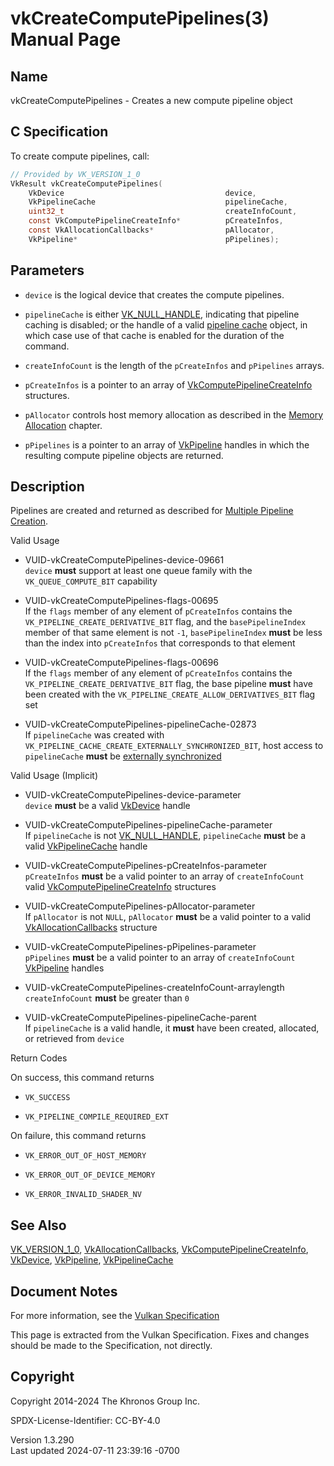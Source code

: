 # vkCreateComputePipelines(3) Manual Page

## Name

vkCreateComputePipelines - Creates a new compute pipeline object



## <a href="#_c_specification" class="anchor"></a>C Specification

To create compute pipelines, call:

``` c
// Provided by VK_VERSION_1_0
VkResult vkCreateComputePipelines(
    VkDevice                                    device,
    VkPipelineCache                             pipelineCache,
    uint32_t                                    createInfoCount,
    const VkComputePipelineCreateInfo*          pCreateInfos,
    const VkAllocationCallbacks*                pAllocator,
    VkPipeline*                                 pPipelines);
```

## <a href="#_parameters" class="anchor"></a>Parameters

- `device` is the logical device that creates the compute pipelines.

- `pipelineCache` is either [VK_NULL_HANDLE](https://registry.khronos.org/vulkan/specs/1.3-extensions/man/html/VK_NULL_HANDLE.html),
  indicating that pipeline caching is disabled; or the handle of a valid
  <a
  href="https://registry.khronos.org/vulkan/specs/1.3-extensions/html/vkspec.html#pipelines-cache"
  target="_blank" rel="noopener">pipeline cache</a> object, in which
  case use of that cache is enabled for the duration of the command.

- `createInfoCount` is the length of the `pCreateInfos` and `pPipelines`
  arrays.

- `pCreateInfos` is a pointer to an array of
  [VkComputePipelineCreateInfo](https://registry.khronos.org/vulkan/specs/1.3-extensions/man/html/VkComputePipelineCreateInfo.html)
  structures.

- `pAllocator` controls host memory allocation as described in the <a
  href="https://registry.khronos.org/vulkan/specs/1.3-extensions/html/vkspec.html#memory-allocation"
  target="_blank" rel="noopener">Memory Allocation</a> chapter.

- `pPipelines` is a pointer to an array of [VkPipeline](https://registry.khronos.org/vulkan/specs/1.3-extensions/man/html/VkPipeline.html)
  handles in which the resulting compute pipeline objects are returned.

## <a href="#_description" class="anchor"></a>Description

Pipelines are created and returned as described for <a
href="https://registry.khronos.org/vulkan/specs/1.3-extensions/html/vkspec.html#pipelines-multiple"
target="_blank" rel="noopener">Multiple Pipeline Creation</a>.

Valid Usage

- <a href="#VUID-vkCreateComputePipelines-device-09661"
  id="VUID-vkCreateComputePipelines-device-09661"></a>
  VUID-vkCreateComputePipelines-device-09661  
  `device` **must** support at least one queue family with the
  `VK_QUEUE_COMPUTE_BIT` capability

- <a href="#VUID-vkCreateComputePipelines-flags-00695"
  id="VUID-vkCreateComputePipelines-flags-00695"></a>
  VUID-vkCreateComputePipelines-flags-00695  
  If the `flags` member of any element of `pCreateInfos` contains the
  `VK_PIPELINE_CREATE_DERIVATIVE_BIT` flag, and the `basePipelineIndex`
  member of that same element is not `-1`, `basePipelineIndex` **must**
  be less than the index into `pCreateInfos` that corresponds to that
  element

- <a href="#VUID-vkCreateComputePipelines-flags-00696"
  id="VUID-vkCreateComputePipelines-flags-00696"></a>
  VUID-vkCreateComputePipelines-flags-00696  
  If the `flags` member of any element of `pCreateInfos` contains the
  `VK_PIPELINE_CREATE_DERIVATIVE_BIT` flag, the base pipeline **must**
  have been created with the `VK_PIPELINE_CREATE_ALLOW_DERIVATIVES_BIT`
  flag set

- <a href="#VUID-vkCreateComputePipelines-pipelineCache-02873"
  id="VUID-vkCreateComputePipelines-pipelineCache-02873"></a>
  VUID-vkCreateComputePipelines-pipelineCache-02873  
  If `pipelineCache` was created with
  `VK_PIPELINE_CACHE_CREATE_EXTERNALLY_SYNCHRONIZED_BIT`, host access to
  `pipelineCache` **must** be <a
  href="https://registry.khronos.org/vulkan/specs/1.3-extensions/html/vkspec.html#fundamentals-threadingbehavior"
  target="_blank" rel="noopener">externally synchronized</a>

Valid Usage (Implicit)

- <a href="#VUID-vkCreateComputePipelines-device-parameter"
  id="VUID-vkCreateComputePipelines-device-parameter"></a>
  VUID-vkCreateComputePipelines-device-parameter  
  `device` **must** be a valid [VkDevice](https://registry.khronos.org/vulkan/specs/1.3-extensions/man/html/VkDevice.html) handle

- <a href="#VUID-vkCreateComputePipelines-pipelineCache-parameter"
  id="VUID-vkCreateComputePipelines-pipelineCache-parameter"></a>
  VUID-vkCreateComputePipelines-pipelineCache-parameter  
  If `pipelineCache` is not [VK_NULL_HANDLE](https://registry.khronos.org/vulkan/specs/1.3-extensions/man/html/VK_NULL_HANDLE.html),
  `pipelineCache` **must** be a valid
  [VkPipelineCache](https://registry.khronos.org/vulkan/specs/1.3-extensions/man/html/VkPipelineCache.html) handle

- <a href="#VUID-vkCreateComputePipelines-pCreateInfos-parameter"
  id="VUID-vkCreateComputePipelines-pCreateInfos-parameter"></a>
  VUID-vkCreateComputePipelines-pCreateInfos-parameter  
  `pCreateInfos` **must** be a valid pointer to an array of
  `createInfoCount` valid
  [VkComputePipelineCreateInfo](https://registry.khronos.org/vulkan/specs/1.3-extensions/man/html/VkComputePipelineCreateInfo.html)
  structures

- <a href="#VUID-vkCreateComputePipelines-pAllocator-parameter"
  id="VUID-vkCreateComputePipelines-pAllocator-parameter"></a>
  VUID-vkCreateComputePipelines-pAllocator-parameter  
  If `pAllocator` is not `NULL`, `pAllocator` **must** be a valid
  pointer to a valid [VkAllocationCallbacks](https://registry.khronos.org/vulkan/specs/1.3-extensions/man/html/VkAllocationCallbacks.html)
  structure

- <a href="#VUID-vkCreateComputePipelines-pPipelines-parameter"
  id="VUID-vkCreateComputePipelines-pPipelines-parameter"></a>
  VUID-vkCreateComputePipelines-pPipelines-parameter  
  `pPipelines` **must** be a valid pointer to an array of
  `createInfoCount` [VkPipeline](https://registry.khronos.org/vulkan/specs/1.3-extensions/man/html/VkPipeline.html) handles

- <a href="#VUID-vkCreateComputePipelines-createInfoCount-arraylength"
  id="VUID-vkCreateComputePipelines-createInfoCount-arraylength"></a>
  VUID-vkCreateComputePipelines-createInfoCount-arraylength  
  `createInfoCount` **must** be greater than `0`

- <a href="#VUID-vkCreateComputePipelines-pipelineCache-parent"
  id="VUID-vkCreateComputePipelines-pipelineCache-parent"></a>
  VUID-vkCreateComputePipelines-pipelineCache-parent  
  If `pipelineCache` is a valid handle, it **must** have been created,
  allocated, or retrieved from `device`

Return Codes

On success, this command returns  
- `VK_SUCCESS`

- `VK_PIPELINE_COMPILE_REQUIRED_EXT`

On failure, this command returns  
- `VK_ERROR_OUT_OF_HOST_MEMORY`

- `VK_ERROR_OUT_OF_DEVICE_MEMORY`

- `VK_ERROR_INVALID_SHADER_NV`

## <a href="#_see_also" class="anchor"></a>See Also

[VK_VERSION_1_0](https://registry.khronos.org/vulkan/specs/1.3-extensions/man/html/VK_VERSION_1_0.html),
[VkAllocationCallbacks](https://registry.khronos.org/vulkan/specs/1.3-extensions/man/html/VkAllocationCallbacks.html),
[VkComputePipelineCreateInfo](https://registry.khronos.org/vulkan/specs/1.3-extensions/man/html/VkComputePipelineCreateInfo.html),
[VkDevice](https://registry.khronos.org/vulkan/specs/1.3-extensions/man/html/VkDevice.html), [VkPipeline](https://registry.khronos.org/vulkan/specs/1.3-extensions/man/html/VkPipeline.html),
[VkPipelineCache](https://registry.khronos.org/vulkan/specs/1.3-extensions/man/html/VkPipelineCache.html)

## <a href="#_document_notes" class="anchor"></a>Document Notes

For more information, see the <a
href="https://registry.khronos.org/vulkan/specs/1.3-extensions/html/vkspec.html#vkCreateComputePipelines"
target="_blank" rel="noopener">Vulkan Specification</a>

This page is extracted from the Vulkan Specification. Fixes and changes
should be made to the Specification, not directly.

## <a href="#_copyright" class="anchor"></a>Copyright

Copyright 2014-2024 The Khronos Group Inc.

SPDX-License-Identifier: CC-BY-4.0

Version 1.3.290  
Last updated 2024-07-11 23:39:16 -0700
